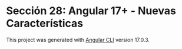 # Sección 28: Angular 17+ - Nuevas Características

This project was generated with [Angular CLI](https://github.com/angular/angular-cli) version 17.0.3.

